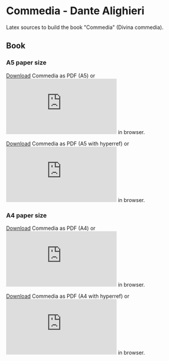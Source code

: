 # Commedia - Dante Alighieri

Latex sources to build the book "Commedia" (Divina commedia).

## Book
[pdf_download_a4]: https://gitlab.com/geusebi/commedia/raw/master/pdf/commedia-a4.pdf?inline=false "Commedia - Dante Alighieri"
[pdf_download_a4_hr]: https://gitlab.com/geusebi/commedia/raw/master/pdf/commedia-a4-hr.pdf?inline=false "Commedia - Dante Alighieri"
[pdf_view_a4]: https://gitlab.com/geusebi/commedia/raw/master/pdf/commedia-a4.pdf?inline=true "Commedia - Dante Alighieri"
[pdf_view_a4_hr]: https://gitlab.com/geusebi/commedia/raw/master/pdf/commedia-a4-hr.pdf?inline=true "Commedia - Dante Alighieri"

[pdf_download_a5]: https://gitlab.com/geusebi/commedia/raw/master/pdf/commedia-a5.pdf?inline=false "Commedia - Dante Alighieri"
[pdf_download_a5_hr]: https://gitlab.com/geusebi/commedia/raw/master/pdf/commedia-a5-hr.pdf?inline=false "Commedia - Dante Alighieri"
[pdf_view_a5]: https://gitlab.com/geusebi/commedia/raw/master/pdf/commedia-a5.pdf?inline=true "Commedia - Dante Alighieri"
[pdf_view_a5_hr]: https://gitlab.com/geusebi/commedia/raw/master/pdf/commedia-a5-hr.pdf?inline=true "Commedia - Dante Alighieri"

### A5 paper size
[Download][pdf_download_a5] Commedia as PDF (A5) or ![open][pdf_view_a5] in browser.

[Download][pdf_download_a5_hr] Commedia as PDF (A5 with hyperref) or ![open][pdf_view_a5_hr] in browser.

### A4 paper size
[Download][pdf_download_a4] Commedia as PDF (A4) or ![open][pdf_view_a4] in browser.

[Download][pdf_download_a4_hr] Commedia as PDF (A4 with hyperref) or ![open][pdf_view_a4_hr] in browser.
